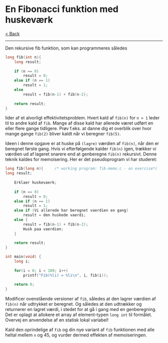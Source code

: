# En Fibonacci funktion med huskeværk

[< Back](../README.md)

---

Den rekursive fib funktion, som kan programmeres således

```c
long fib(int n){
    long result;
    
    if (n == 0)
        result = 0;
    else if (n == 1)
        result = 1;
    else
        result = fib(n-1) + fib(n-2);
    
    return result;
}
```

lider af et alvorligt effektivitetsproblem. Hvert kald af `fib(n)` for `n > 1` leder til to andre kald af `fib`. Mange af disse kald har allerede været udført en eller flere gange tidligere. Prøv f.eks. at danne dig et overblik over hvor mange gange `fib(2)` bliver kaldt når vi beregner `fib(5)`.

Ideen i denne opgave er at huske på `(lagre)` værdien af `fib(n)`, når den er beregnet første gang. Hvis vi efterfølgende kalder `fib(n)` igen, trækker vi værdien ud af lageret snarere end at genberegne `fib(n)` rekursivt. Denne teknik kaldes for memoisering. Her er det pseudoprogram vi har studeret:

```c
long fib(long n){     /* working program: fib-memo.c - an exercise*/
long result;
    
    Erklaer huskevaerk;
    
    if (n == 0)
        result = 0;
    else if (n == 1)
        result = 1;
    else if (Vi allerede har beregnet vaerdien en gang)
        result = den huskede vaerdi;
    else {
        result = fib(n-1) + fib(n-2);
        Husk paa vaerdien;
    }
    
    return result;
}

int main(void) {
    long i;
    
    for(i = 0; i < 100; i++)
        printf("Fib(%li) = %li\n", i, fib(i));
        
    return 0;
}
```

Modificer ovenstående versioner af `fib`, således at den lagrer værdien af `fib(n)` når udtrykket er beregnet. Og således at den udtrækker og returnerer en lagret værdi, i stedet for at gå i gang med en genberegning. Det er oplagt at allokere et array af element-typen `long int` til formålet. Overvej en anvendelse af en statisk lokal variabel!

Kald den oprindelige af `fib` og din nye variant af `fib` funktionen med alle heltal mellem `n` og 45, og vurder dermed effekten af memoiseringen.
